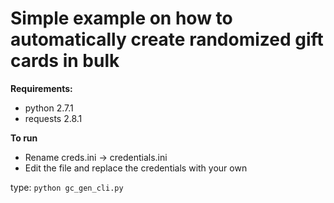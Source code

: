 # Simple example on how to automatically create randomized gift cards in bulk 

**Requirements:**
- python 2.7.1
- requests 2.8.1

**To run**
- Rename creds.ini -> credentials.ini
- Edit the file and replace the credentials with your own

type:
```python gc_gen_cli.py```
